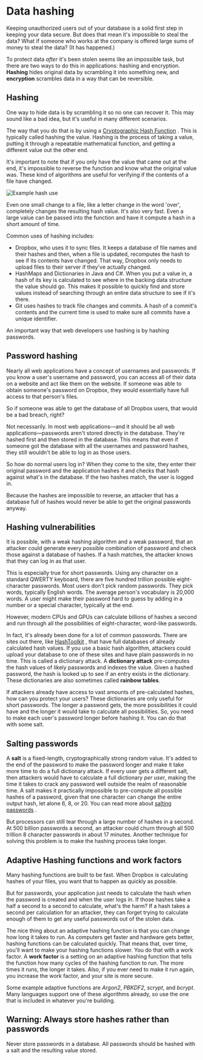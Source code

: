 # Data hashing

Keeping unauthorized users out of your database is a solid first step in keeping your data secure. But does that mean it's impossible to steal the data? What if someone who works at the company is offered large sums of money to steal the data? (It has happened.)

To protect data _after_ it's been stolen seems like an impossible task, but there are two ways to do this in applications: hashing and encryption. **Hashing** hides original data by scrambling it into something new, and **encryption** scrambles data in a way that can be reversible.

## Hashing

One way to hide data is by scrambling it so no one can recover it. This may sound like a bad idea, but it's useful in many different scenarios.

The way that you do that is by using a [Cryptographic Hash Function](https://en.wikipedia.org/wiki/Cryptographic_hash_function) . This is typically called hashing the value. Hashing is the process of taking a value, putting it through a repeatable mathematical function, and getting a different value out the other end.

It's important to note that if you only have the value that came out at the end, it's impossible to reverse the function and know what the original value was. These kind of algorithms are useful for verifying if the contents of a file have changed.

![Example hash use](https://user-images.githubusercontent.com/94882786/176065899-2b41eb92-c370-4442-b6c1-67c87251ff7e.png)

Even one small change to a file, like a letter change in the word 'over', completely changes the resulting hash value. It's also very fast. Even a large value can be passed into the function and have it compute a hash in a short amount of time.

Common uses of hashing includes:

-   Dropbox, who uses it to sync files. It keeps a database of file names and their hashes and then, when a file is updated, recomputes the hash to see if its contents have changed. That way, Dropbox only needs to upload files to their server if they've actually changed.
-   HashMaps and Dictionaries in Java and C#. When you put a value in, a hash of its key is calculated to see where in the backing data structure the value should go. This makes it possible to quickly find and store values instead of searching through an entire data structure to see if it's there.
-   Git uses hashes to track file changes and commits. A hash of a commit's contents and the current time is used to make sure all commits have a unique identifier.

An important way that web developers use hashing is by hashing passwords.

## Password hashing

Nearly all web applications have a concept of usernames and passwords. If you know a user's username and password, you can access all of their data on a website and act like them on the website. If someone was able to obtain someone's password on Dropbox, they would essentially have full access to that person's files.

So if someone was able to get the database of all Dropbox users, that would be a bad breach, right?

Not necessarily. In most web applications—and it should be all web applications—passwords aren't stored directly in the database. They're hashed first and then stored in the database. This means that even if someone got the database with all the usernames and password hashes, they still wouldn't be able to log in as those users.

So how do normal users log in? When they come to the site, they enter their original password and the application hashes it and checks that hash against what's in the database. If the two hashes match, the user is logged in.

Because the hashes are impossible to reverse, an attacker that has a database full of hashes would never be able to get the original passwords anyway.

## Hashing vulnerabilities

It is possible, with a weak hashing algorithm and a weak password, that an attacker could generate every possible combination of password and check those against a database of hashes. If a hash matches, the attacker knows that they can log in as that user.

This is especially true for short passwords. Using any character on a standard QWERTY keyboard, there are five hundred trillion possible eight-character passwords. Most users don't pick random passwords. They pick words, typically English words. The average person's vocabulary is 20,000 words. A user might make their password hard to guess by adding in a number or a special character, typically at the end.

However, modern CPUs and GPUs can calculate billions of hashes a second and run through all the possibilities of eight-character, word-like passwords.

In fact, it's already been done for a lot of common passwords. There are sites out there, like [HashToolkit](https://hashtoolkit.com/) , that have full databases of already calculated hash values. If you use a basic hash algorithm, attackers could upload your database to one of these sites and have plain passwords in no time. This is called a dictionary attack. A **dictionary attack** pre-computes the hash values of likely passwords and indexes the value. Given a hashed password, the hash is looked up to see if an entry exists in the dictionary. These dictionaries are also sometimes called **rainbow tables**.

If attackers already have access to vast amounts of pre-calculated hashes, how can you protect your users? These dictionaries are only useful for short passwords. The longer a password gets, the more possibilities it could have and the longer it would take to calculate all possibilities. So, you need to make each user's password longer before hashing it. You can do that with some salt.

## Salting passwords

A **salt** is a fixed-length, cryptographically strong random value. It's added to the end of the password to make the password longer and make it take more time to do a full dictionary attack. If every user gets a different salt, then attackers would have to calculate a full dictionary _per user_, making the time it takes to crack any password well outside the realm of reasonable time. A salt makes it practically impossible to pre-compute all possible hashes of a password, given that one character can change the entire output hash, let alone 6, 8, or 20. You can read more about [salting passwords](https://auth0.com/blog/adding-salt-to-hashing-a-better-way-to-store-passwords/) .

But processors can still tear through a large number of hashes in a second. At 500 billion passwords a second, an attacker could churn through all 500 trillion 8 character passwords in about 17 minutes. Another technique for solving this problem is to make the hashing process take longer.

## Adaptive Hashing functions and work factors

Many hashing functions are built to be fast. When Dropbox is calculating hashes of your files, you want that to happen as quickly as possible.

But for passwords, your application just needs to calculate the hash when the password is created and when the user logs in. If those hashes take a half a second to a second to calculate, what's the harm? If a hash takes a second per calculation for an attacker, they can forget trying to calculate enough of them to get any useful passwords out of the stolen data.

The nice thing about an adaptive hashing function is that you can change how long it takes to run. As computers get faster and hardware gets better, hashing functions can be calculated quickly. That means that, over time, you'll want to make your hashing functions slower. You do that with a work factor. A **work factor** is a setting on an adaptive hashing function that tells the function how many cycles of the hashing function to run. The more times it runs, the longer it takes. Also, if you ever need to make it run again, you increase the work factor, and your site is more secure.

Some example adaptive functions are _Argon2_, _PBKDF2_, _scrypt_, and _bcrypt_. Many languages support one of these algorithms already, so use the one that is included in whatever you're building.

## Warning: Always store hashes rather than passwords

Never store passwords in a database. All passwords should be hashed with a salt and the resulting value stored.
